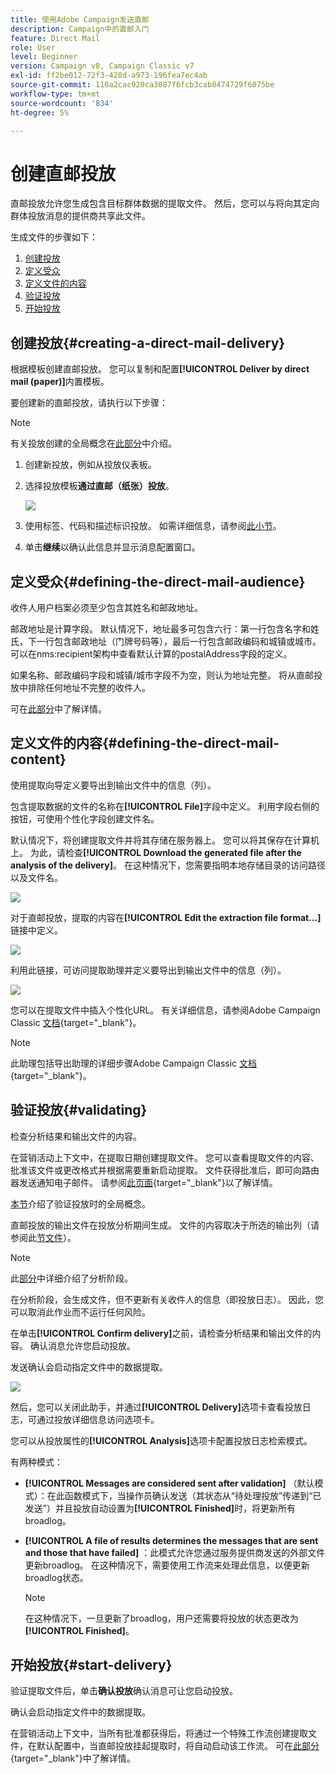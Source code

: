 ```yaml
---
title: 使用Adobe Campaign发送直邮
description: Campaign中的直邮入门
feature: Direct Mail
role: User
level: Beginner
version: Campaign v8, Campaign Classic v7
exl-id: ff2be012-72f3-428d-a973-196fea7ec4ab
source-git-commit: 110a2cac920ca3087f6fcb3cab8474729f6075be
workflow-type: tm+mt
source-wordcount: '834'
ht-degree: 5%

---
```


# 创建直邮投放

直邮投放允许您生成包含目标群体数据的提取文件。 然后，您可以与将向其定向群体投放消息的提供商共享此文件。

生成文件的步骤如下：

1. [创建投放](#creating-a-direct-mail-delivery)
1. [定义受众](#defining-the-direct-mail-audience)
1. [定义文件的内容](#defining-the-direct-mail-content)
1. [验证投放](#validating)
1. [开始投放](#start-delivery)

## 创建投放{#creating-a-direct-mail-delivery}

根据模板创建直邮投放。 您可以复制和配置&#x200B;**[!UICONTROL Deliver by direct mail (paper)]**&#x200B;内置模板。

要创建新的直邮投放，请执行以下步骤：

>[!NOTE]
>
>有关投放创建的全局概念在[此部分](../start/create-message.md)中介绍。

1. 创建新投放，例如从投放仪表板。
1. 选择投放模板&#x200B;**通过直邮（纸张）投放**。

   ![](assets/direct_mail.png)

1. 使用标签、代码和描述标识投放。 如需详细信息，请参阅[此小节](../start/create-message.md#create-the-delivery)。
1. 单击&#x200B;**继续**&#x200B;以确认此信息并显示消息配置窗口。

## 定义受众{#defining-the-direct-mail-audience}

收件人用户档案必须至少包含其姓名和邮政地址。

邮政地址是计算字段。 默认情况下，地址最多可包含六行：第一行包含名字和姓氏，下一行包含邮政地址（门牌号码等），最后一行包含邮政编码和城镇或城市。 可以在nms:recipient架构中查看默认计算的postalAddress字段的定义。

如果名称、邮政编码字段和城镇/城市字段不为空，则认为地址完整。 将从直邮投放中排除任何地址不完整的收件人。

可在[此部分](../start/create-message.md#target-population)中了解详情。

## 定义文件的内容{#defining-the-direct-mail-content}

使用提取向导定义要导出到输出文件中的信息（列）。

包含提取数据的文件的名称在&#x200B;**[!UICONTROL File]**&#x200B;字段中定义。 利用字段右侧的按钮，可使用个性化字段创建文件名。

默认情况下，将创建提取文件并将其存储在服务器上。 您可以将其保存在计算机上。 为此，请检查&#x200B;**[!UICONTROL Download the generated file after the analysis of the delivery]**。 在这种情况下，您需要指明本地存储目录的访问路径以及文件名。

![](assets/s_ncs_user_mail_delivery_local_file.png)

对于直邮投放，提取的内容在&#x200B;**[!UICONTROL Edit the extraction file format...]**&#x200B;链接中定义。

![](assets/s_ncs_user_mail_delivery_format_link.png)

利用此链接，可访问提取助理并定义要导出到输出文件中的信息（列）。

![](assets/s_ncs_user_mail_delivery_format_wz.png)

您可以在提取文件中插入个性化URL。 有关详细信息，请参阅Adobe Campaign Classic [文档](https://experienceleague.adobe.com/docs/campaign-classic/using/designing-content/web-forms/publishing-a-web-form.html?lang=zh-Hans){target="_blank"}。

>[!NOTE]
>
>此助理包括导出助理的详细步骤Adobe Campaign Classic [文档](https://experienceleague.adobe.com/docs/campaign-classic/using/getting-started/importing-and-exporting-data/generic-imports-exports/executing-export-jobs.html?lang=zh-Hans){target="_blank"}。

## 验证投放{#validating}

检查分析结果和输出文件的内容。

在营销活动上下文中，在提取日期创建提取文件。 您可以查看提取文件的内容、批准该文件或更改格式并根据需要重新启动提取。 文件获得批准后，即可向路由器发送通知电子邮件。 请参阅[此页面](https://experienceleague.adobe.com/docs/campaign/automation/campaign-orchestration/marketing-campaign-approval.html?lang=zh-Hans){target="_blank"}以了解详情。

[本节](../start/create-message.md#validate-the-delivery)介绍了验证投放时的全局概念。

直邮投放的输出文件在投放分析期间生成。 文件的内容取决于所选的输出列（请参阅此[节文件](#defining-the-direct-mail-content)）。

>[!NOTE]
>
>此[部分](delivery-analysis.md)中详细介绍了分析阶段。

在分析阶段，会生成文件，但不更新有关收件人的信息（即投放日志）。 因此，您可以取消此作业而不运行任何风险。

在单击&#x200B;**[!UICONTROL Confirm delivery]**&#x200B;之前，请检查分析结果和输出文件的内容。 确认消息允许您启动投放。

发送确认会启动指定文件中的数据提取。

![](assets/s_ncs_user_postal_del_send_confirm_postal.png)

然后，您可以关闭此助手，并通过&#x200B;**[!UICONTROL Delivery]**&#x200B;选项卡查看投放日志，可通过投放详细信息访问选项卡。

您可以从投放属性的&#x200B;**[!UICONTROL Analysis]**&#x200B;选项卡配置投放日志检索模式。

有两种模式：

* **[!UICONTROL Messages are considered sent after validation]** （默认模式）：在此函数模式下，当操作员确认发送（其状态从“待处理投放”传递到“已发送”）并且投放自动设置为&#x200B;**[!UICONTROL Finished]**&#x200B;时，将更新所有broadlog。
* **[!UICONTROL A file of results determines the messages that are sent and those that have failed]** ：此模式允许您通过服务提供商发送的外部文件更新broadlog。 在这种情况下，需要使用工作流来处理此信息，以便更新broadlog状态。

  >[!NOTE]
  >
  >在这种情况下，一旦更新了broadlog，用户还需要将投放的状态更改为&#x200B;**[!UICONTROL Finished]**。

## 开始投放{#start-delivery}

验证提取文件后，单击&#x200B;**确认投放**&#x200B;确认消息可让您启动投放。

确认会启动指定文件中的数据提取。

在营销活动上下文中，当所有批准都获得后，将通过一个特殊工作流创建提取文件，在默认配置中，当直邮投放挂起提取时，将自动启动该工作流。 可在[此部分](https://experienceleague.adobe.com/docs/campaign/automation/campaign-orchestration/marketing-campaign-deliveries.html?lang=zh-Hans){target="_blank"}中了解详情。

